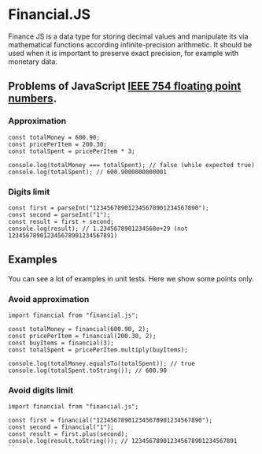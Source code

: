 # Financial.JS

Finance JS is a data type for storing decimal values and manipulate its via mathematical functions according infinite-precision arithmetic. It should be used when it is important to preserve exact precision, for example with monetary data.

## Problems of JavaScript [IEEE 754 floating point numbers](https://en.wikipedia.org/wiki/IEEE_754).
### Approximation
```
const totalMoney = 600.90;
const pricePerItem = 200.30;
const totalSpent = pricePerItem * 3;

console.log(totalMoney === totalSpent); // false (while expected true)
console.log(totalSpent); // 600.9000000000001
```
### Digits limit
```
const first = parseInt("123456789012345678901234567890");
const second = parseInt("1");
const result = first + second;
console.log(result); // 1.2345678901234568e+29 (not 123456789012345678901234567891)
```

## Examples
You can see a lot of examples in unit tests. Here we show some points only.
### Avoid approximation
```
import financial from "financial.js";

const totalMoney = financial(600.90, 2);
const pricePerItem = financial(200.30, 2);
const buyItems = financial(3);
const totalSpent = pricePerItem.multiply(buyItems);

console.log(totalMoney.equalsTo(totalSpent)); // true
console.log(totalSpent.toString()); // 600.90
```
### Avoid digits limit
```
import financial from "financial.js";

const first = financial("123456789012345678901234567890");
const second = financial("1");
const result = first.plus(second);
console.log(result.toString()); // 123456789012345678901234567891
``
